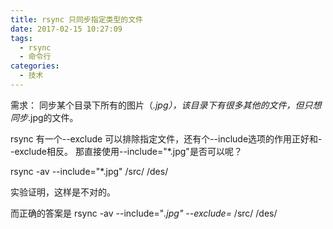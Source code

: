 ```yaml
---
title: rsync 只同步指定类型的文件
date: 2017-02-15 10:27:09
tags:
  - rsync
  - 命令行
categories:
  - 技术
---
```

需求： 同步某个目录下所有的图片（*.jpg），该目录下有很多其他的文件，但只想同步*.jpg的文件。

rsync 有一个--exclude 可以排除指定文件，还有个--include选项的作用正好和--exclude相反。
那直接使用--include="*.jpg"是否可以呢？

rsync -av  --include="*.jpg"  /src/   /des/

实验证明，这样是不对的。

而正确的答案是
rsync -av  --include="*.jpg" --exclude=*  /src/ /des/
